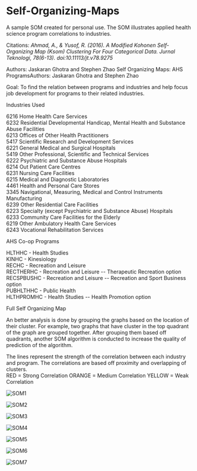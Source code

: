 # Self-Organizing-Maps
A sample SOM created for personal use.
The SOM illustrates applied health science program correlations to industries.

Citations:
*Ahmad, A., & Yusof, R. (2016). A Modified Kohonen Self-Organizing Map (Ksom) Clustering For Four Categorical Data. Jurnal Teknologi, 78(6-13). doi:10.11113/jt.v78.9275*

Authors: Jaskaran Ghotra and Stephen Zhao 
Self Organizing Maps: AHS ProgramsAuthors: Jaskaran Ghotra and Stephen Zhao

Goal: To find the relation between programs and industries and help focus job development for programs to their related industries. 

Industries Used


6216 Home Health Care Services  
6232 Residential Developmental Handicap, Mental Health and Substance Abuse Facilities  
6213 Offices of Other Health Practitioners  
5417 Scientific Research and Development Services  
6221 General Medical and Surgical Hospitals  
5419 Other Professional, Scientific and Technical Services  
6222 Psychiatric and Substance Abuse Hospitals  
6214 Out Patient Care Centres  
6231 Nursing Care Facilities  
6215 Medical and Diagnostic Laboratories  
4461 Health and Personal Care Stores  
3345 Navigational, Measuring, Medical and Control Instruments Manufacturing  
6239 Other Residential Care Facilities  
6223 Specialty (except Psychiatric and Substance Abuse) Hospitals  
6233 Community Care Facilities for the Elderly  
6219 Other Ambulatory Health Care Services  
6243 Vocational Rehabilitation Services  


AHS Co-op Programs

HLTHHC - Health Studies   
KINHC - Kinesiology   
RECHC - Recreation and Leisure   
RECTHERHC - Recreation and Leisure -- Therapeutic Recreation option   
RECSPBUSHC - Recreation and Leisure -- Recreation and Sport Business option   
PUBHLTHHC - Public Health    
HLTHPROMHC - Health Studies -- Health Promotion option   


Full Self Organizing Map

An better analysis is done by grouping the graphs based on the location of their cluster. 
For example, two graphs that have cluster in the top quadrant of the graph are grouped together. 
After grouping them based off quadrants, another SOM algorithm is conducted to increase the quality of prediction of the algorithm.

The lines represent the strength of the correlation between each industry and program. The correlations are based off proximity and overlapping of clusters. <br/>
RED = Strong Correlation
ORANGE = Medium Correlation
YELLOW = Weak Correlation

![SOM1](https://github.com/jaskarangh1/Self-Organizing-Maps/blob/master/SOM/SOM1.PNG "SOM Full")

![SOM2](https://github.com/jaskarangh1/Self-Organizing-Maps/blob/master/SOM/SOM2.PNG "SOM Full")

![SOM3](https://github.com/jaskarangh1/Self-Organizing-Maps/blob/master/SOM/SOM3.PNG "Legend")

![SOM4](https://github.com/jaskarangh1/Self-Organizing-Maps/blob/master/SOM/SOM4.PNG "Top Quadrant")

![SOM5](https://github.com/jaskarangh1/Self-Organizing-Maps/blob/master/SOM/SOM5.PNG "Bottom Quadrant")

![SOM6](https://github.com/jaskarangh1/Self-Organizing-Maps/blob/master/SOM/SOM6.PNG "Left Quadrant")

![SOM7](https://github.com/jaskarangh1/Self-Organizing-Maps/blob/master/SOM/SOM7.PNG "Right Quadrant")






